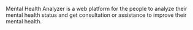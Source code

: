 Mental Health Analyzer is a web platform for the people to analyze their mental health status and get consultation or assistance to improve their mental health.
